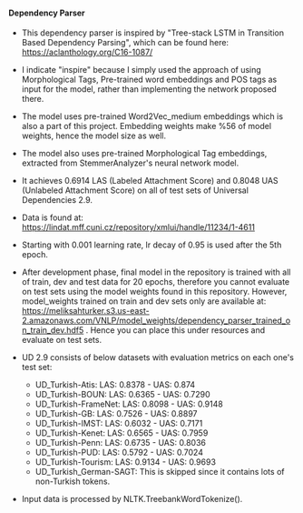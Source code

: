 #### Dependency Parser

- This dependency parser is inspired by "Tree-stack LSTM in Transition Based Dependency Parsing",
which can be found here: https://aclanthology.org/C16-1087/
- I indicate "inspire" because I simply used the approach of using Morphological Tags, Pre-trained word embeddings and POS tags as input for the model, rather than implementing the network proposed there.
- The model uses pre-trained Word2Vec_medium embeddings which is also a part of this project. Embedding weights make %56 of model weights, hence the model size as well.
- The model also uses pre-trained Morphological Tag embeddings, extracted from StemmerAnalyzer's neural network model.

- It achieves 0.6914 LAS (Labeled Attachment Score) and 0.8048 UAS (Unlabeled Attachment Score) on all of test sets of Universal Dependencies 2.9.
- Data is found at: https://lindat.mff.cuni.cz/repository/xmlui/handle/11234/1-4611
- Starting with 0.001 learning rate, lr decay of 0.95 is used after the 5th epoch.
- After development phase, final model in the repository is trained with all of train, dev and test data for 20 epochs, therefore you cannot evaluate on test sets using the model weights found in this repository. However, model_weights trained on train and dev sets only are available at: https://meliksahturker.s3.us-east-2.amazonaws.com/VNLP/model_weights/dependency_parser_trained_on_train_dev.hdf5 . Hence you can place this under resources and evaluate on test sets.
- UD 2.9 consists of below datasets with evaluation metrics on each one's test set:
	- UD_Turkish-Atis: LAS: 0.8378 - UAS: 0.874
	- UD_Turkish-BOUN: LAS: 0.6365 - UAS: 0.7290
	- UD_Turkish-FrameNet: LAS: 0.8098 - UAS: 0.9148
	- UD_Turkish-GB: LAS: 0.7526 - UAS: 0.8897
	- UD_Turkish-IMST: LAS: 0.6032 - UAS: 0.7171
	- UD_Turkish-Kenet: LAS: 0.6565 - UAS: 0.7959
	- UD_Turkish-Penn: LAS: 0.6735 - UAS: 0.8036
	- UD_Turkish-PUD: LAS: 0.5792 - UAS: 0.7024
	- UD_Turkish-Tourism: LAS: 0.9134 - UAS: 0.9693
	- UD_Turkish_German-SAGT: This is skipped since it contains lots of non-Turkish tokens.

- Input data is processed by NLTK.TreebankWordTokenize().